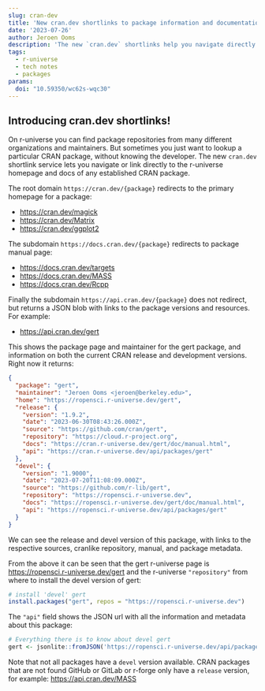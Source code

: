 ```yaml
---
slug: cran-dev
title: 'New cran.dev shortlinks to package information and documentation'
date: '2023-07-26'
author: Jeroen Ooms
description: 'The new `cran.dev` shortlinks help you navigate directly to the r-universe homepage, docs or API for any CRAN package.'
tags:
  - r-universe
  - tech notes
  - packages
params:
  doi: "10.59350/wc62s-wqc30"
---
```


## Introducing cran.dev shortlinks!

On r-universe you can find package repositories from many different organizations and maintainers. But sometimes you just want to lookup a particular CRAN package, without knowing the developer.
The new `cran.dev` shortlink service lets you navigate or link directly to the r-universe homepage and docs of any established CRAN package.

The root domain `https://cran.dev/{package}` redirects to the primary homepage for a package:

  - https://cran.dev/magick
  - https://cran.dev/Matrix
  - https://cran.dev/ggplot2

The subdomain `https://docs.cran.dev/{package}` redirects to package manual page:

  - https://docs.cran.dev/targets
  - https://docs.cran.dev/MASS
  - https://docs.cran.dev/Rcpp

Finally the subdomain `https://api.cran.dev/{package}` does not redirect, but returns a JSON blob with links to the package versions and resources. For example:

  - https://api.cran.dev/gert

This shows the package page and maintainer for the gert package, and information on both the current CRAN release and development versions. Right now it returns:

```json
{
  "package": "gert",
  "maintainer": "Jeroen Ooms <jeroen@berkeley.edu>",
  "home": "https://ropensci.r-universe.dev/gert",
  "release": {
    "version": "1.9.2",
    "date": "2023-06-30T08:43:26.000Z",
    "source": "https://github.com/cran/gert",
    "repository": "https://cloud.r-project.org",
    "docs": "https://cran.r-universe.dev/gert/doc/manual.html",
    "api": "https://cran.r-universe.dev/api/packages/gert"
  },
  "devel": {
    "version": "1.9000",
    "date": "2023-07-20T11:08:09.000Z",
    "source": "https://github.com/r-lib/gert",
    "repository": "https://ropensci.r-universe.dev",
    "docs": "https://ropensci.r-universe.dev/gert/doc/manual.html",
    "api": "https://ropensci.r-universe.dev/api/packages/gert"
  }
}
```

We can see the release and devel version of this package, with links to the respective sources, cranlike repository, manual, and package metadata.

From the above it can be seen that the gert r-universe page is https://ropensci.r-universe.dev/gert and the r-universe `"repository"` from where to install the devel version of gert:

```r
# install 'devel' gert
install.packages("gert", repos = "https://ropensci.r-universe.dev")
```

The `"api"` field shows the JSON url with all the information and metadata about this package:

```r
# Everything there is to know about devel gert
gert <- jsonlite::fromJSON('https://ropensci.r-universe.dev/api/packages/gert')
```

Note that not all packages have a `devel` version available. CRAN packages that are not found GitHub or GitLab or r-forge only have a `release` version, for example: https://api.cran.dev/MASS




